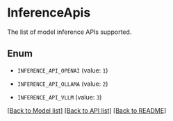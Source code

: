 # InferenceApis

The list of model inference APIs supported.

## Enum

* `INFERENCE_API_OPENAI` (value: `1`)

* `INFERENCE_API_OLLAMA` (value: `2`)

* `INFERENCE_API_VLLM` (value: `3`)

[[Back to Model list]](../README.md#documentation-for-models) [[Back to API list]](../README.md#documentation-for-api-endpoints) [[Back to README]](../README.md)

